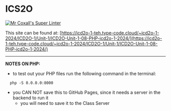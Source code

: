 # ICS2O

[![Mr Coxall's Super Linter](https://github.com/MTHS-ICD2O-1-2024/ICD2O-Unit-1-08-PHP-icd2o-1-2024/workflows/Mr%20Coxall's%20Super%20Linter/badge.svg)](https://github.com/MTHS-ICD2O-1-2024/ICD2O-Unit-1-08-PHP-icd2o-1-2024/actions)

This site can be found at: [https://icd2o-1-teh.type-code.cloud/~icd2o-1-2024/ICD2O-1/Unit-1/ICD2O-Unit-1-08-PHP-icd2o-1-2024/](https://icd2o-1-teh.type-code.cloud/~icd2o-1-2024/ICD2O-1/Unit-1/ICD2O-Unit-1-08-PHP-icd2o-1-2024/)

---

**NOTES ON PHP:**
- to test out your PHP files run the following command in the terminal:
```console
  php -S 0.0.0.0:8000
```
- you CAN NOT save this to GitHub Pages, since it needs a server in the backend to run it
  - you will need to save it to the Class Server
